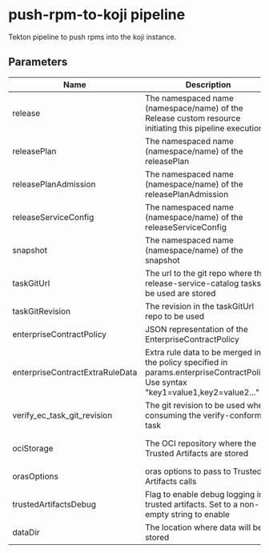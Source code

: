 # push-rpm-to-koji pipeline

Tekton pipeline to push rpms into the koji instance.

## Parameters

| Name                            | Description                                                                                                                        | Optional | Default value                                             |
|---------------------------------|------------------------------------------------------------------------------------------------------------------------------------|----------|-----------------------------------------------------------|
| release                         | The namespaced name (namespace/name) of the Release custom resource initiating this pipeline execution                             | No       | -                                                         |
| releasePlan                     | The namespaced name (namespace/name) of the releasePlan                                                                            | No       | -                                                         |
| releasePlanAdmission            | The namespaced name (namespace/name) of the releasePlanAdmission                                                                   | No       | -                                                         |
| releaseServiceConfig            | The namespaced name (namespace/name) of the releaseServiceConfig                                                                   | No       | -                                                         |
| snapshot                        | The namespaced name (namespace/name) of the snapshot                                                                               | No       | -                                                         |
| taskGitUrl                      | The url to the git repo where the release-service-catalog tasks to be used are stored                                              | Yes      | https://github.com/konflux-ci/release-service-catalog.git |
| taskGitRevision                 | The revision in the taskGitUrl repo to be used                                                                                     | No       | -                                                         |
| enterpriseContractPolicy        | JSON representation of the EnterpriseContractPolicy                                                                                | Yes      | brew-rhel-sst-prod                                        |
| enterpriseContractExtraRuleData | Extra rule data to be merged into the policy specified in params.enterpriseContractPolicy. Use syntax "key1=value1,key2=value2..." | Yes      | pipeline_intention=release                                |
| verify_ec_task_git_revision     | The git revision to be used when consuming the verify-conforma task                                                                | No       | -                                                         |
| ociStorage                      | The OCI repository where the Trusted Artifacts are stored                                                                          | Yes      | quay.io/konflux-ci/release-service-trusted-artifacts      |
| orasOptions                     | oras options to pass to Trusted Artifacts calls                                                                                    | Yes      | ""                                                        |
| trustedArtifactsDebug           | Flag to enable debug logging in trusted artifacts. Set to a non-empty string to enable                                             | Yes      | ""                                                        |
| dataDir                         | The location where data will be stored                                                                                             | Yes      | /var/workdir/release                                      |
